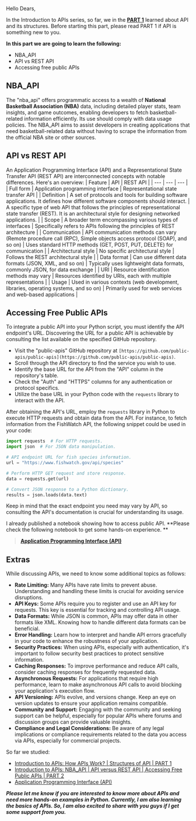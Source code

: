 Hello Dears,

In the Introduction to APIs series, so far, we in the [**PART 1**](https://www.kaggle.com/discussions/general/479591#2668341) learned about API and its structures. Before starting this part, please read PART 1 if API is something new to you.

**In this part we are going to learn the following:**
- NBA_API
- API vs REST API
- Accessing free public APIs

## **NBA_API**
The "nba_api" offers programmatic access to a wealth of **National Basketball Association (NBA)** data, including detailed player stats, team insights, and game outcomes, enabling developers to fetch basketball-related information efficiently. Its use should comply with data usage policies. The NBA_API aims to assist developers in creating applications that need basketball-related data without having to scrape the information from the official NBA site or other sources.

## **API vs REST API**
An Application Programming Interface (API) and a Representational State Transfer API (REST API) are interconnected concepts with notable differences. Here's an overview:
| Feature | API | REST API |
| --- | --- | --- |
| Full form | Application programming interface | Representational state transfer API |
| Definition | 	A set of protocols and tools for building software applications. It defines how different software components should interact. | A specific type of web API that follows the principles of representational state transfer (REST). It is an architectural style for designing networked applications. |
| Scope | A broader term encompassing various types of interfaces | Specifically refers to APIs following the principles of REST architecture |
| Communication | API communication methods can vary (Remote procedure call (RPC), Simple objects access protocol (SOAP), and so on) | Uses standard HTTP methods (GET, POST, PUT, DELETE) for communication |
| Architectural style | No specific architectural style | Follows the REST architectural style |
| Data format | Can use different data formats (JSON, XML, and so on) | Typically uses lightweight data formats, commonly JSON, for data exchange |
| URI | Resource identification methods may vary | Resources identified by URIs, each with multiple representations |
| Usage | Used in various contexts (web development, libraries, operating systems, and so on) | Primarily used for web services and web-based applications |


## **Accessing Free Public APIs**
To integrate a public API into your Python script, you must identify the API endpoint's URL. Discovering the URL for a public API is achievable by consulting the list available on the specified GitHub repository.

- Visit the "public-apis" GitHub repository at `[https://github.com/public-apis/public-apis](https://github.com/public-apis/public-apis)`.
- Scroll through the API directory to find the service you wish to use.
- Identify the base URL for the API from the "API" column in the repository's table.
- Check the "Auth" and "HTTPS" columns for any authentication or protocol specifics.
- Utilize the base URL in your Python code with the `requests` library to interact with the API.

After obtaining the API's URL, employ the `requests` library in Python to execute HTTP requests and obtain data from the API. For instance, to fetch information from the FishWatch API, the following snippet could be used in your code:

```python
import requests  # For HTTP requests.
import json  # For JSON data manipulation.

# API endpoint URL for fish species information.
url = "https://www.fishwatch.gov/api/species"

# Perform HTTP GET request and store response.
data = requests.get(url)

# Convert JSON response to a Python dictionary.
results = json.loads(data.text)
```
Keep in mind that the exact endpoint you need may vary by API, so consulting the API's documentation is crucial for understanding its usage.

I already published a notebook showing how to access public API. **Please check the following notebook to get some hands-on experience. **
>[**Application Programming Interface (API)**](https://www.kaggle.com/code/tanvirnwu/application-programming-interface-api?scriptVersionId=164232017)

## Extras
While discussing APIs, we need to know some additional topics as follows:
- **Rate Limiting:** Many APIs have rate limits to prevent abuse. Understanding and handling these limits is crucial for avoiding service disruptions.
- **API Keys:** Some APIs require you to register and use an API key for requests. This key is essential for tracking and controlling API usage.
- **Data Formats:** While JSON is common, APIs may offer data in other formats like XML. Knowing how to handle different data formats can be beneficial.
- **Error Handling:** Learn how to interpret and handle API errors gracefully in your code to enhance the robustness of your application.
- **Security Practices:** When using APIs, especially with authentication, it's important to follow security best practices to protect sensitive information.
- **Caching Responses:** To improve performance and reduce API calls, consider caching responses for frequently requested data.
- **Asynchronous Requests:** For applications that require high performance, learn to make asynchronous API calls to avoid blocking your application's execution flow.
- **API Versioning:** APIs evolve, and versions change. Keep an eye on version updates to ensure your application remains compatible.
- **Community and Support:** Engaging with the community and seeking support can be helpful, especially for popular APIs where forums and discussion groups can provide valuable insights.
- **Compliance and Legal Considerations:** Be aware of any legal implications or compliance requirements related to the data you access via APIs, especially for commercial projects.


So far we studied:
- [Introduction to APIs: How APIs Work? | Structures of API | PART 1](https://www.kaggle.com/discussions/general/479591#2668341) 
- [Introduction to APIs: NBA_API | API versus REST API | Accessing Free Public APIs | PART 2](https://www.kaggle.com/discussions/general/479591#2668341)
-  [Application Programming Interface (API)](https://www.kaggle.com/code/tanvirnwu/application-programming-interface-api?scriptVersionId=164232017)


***Please let me know if you are interested to know more about APIs and need more hands-on examples in Python. Currently, I am also learning the basics of APIs. So, I am also excited to share with you guys if I get some support from you.***
